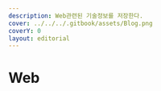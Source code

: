 ```yaml
---
description: Web관련된 기술정보를 저장한다.
cover: ../../../.gitbook/assets/Blog.png
coverY: 0
layout: editorial
---
```


# Web

